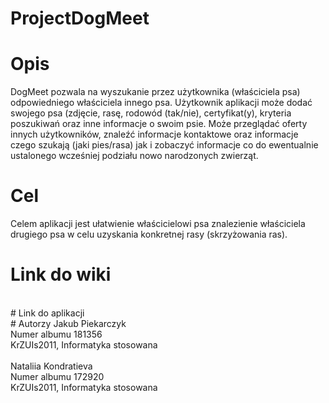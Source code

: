 # ProjectDogMeet

# Opis
DogMeet pozwala na wyszukanie przez użytkownika (właściciela psa) odpowiedniego właściciela innego psa. Użytkownik aplikacji może dodać swojego psa (zdjęcie, rasę, rodowód (tak/nie), certyfikat(y), kryteria poszukiwań oraz inne informacje o swoim psie. Może przeglądać oferty innych użytkowników, znaleźć informacje kontaktowe oraz informacje czego szukają (jaki pies/rasa) jak i zobaczyć informacje co do ewentualnie ustalonego wcześniej podziału nowo narodzonych zwierząt.
<br>
# Cel
Celem aplikacji jest ułatwienie właścicielowi psa znalezienie właściciela drugiego psa w celu uzyskania konkretnej rasy (skrzyżowania ras).

# Link do wiki

<br>
# Link do aplikacji

<br>
# Autorzy
Jakub Piekarczyk<br>
Numer albumu 181356<br>
KrZUIs2011, Informatyka stosowana<br>
<br>
Nataliia Kondratieva<br>
Numer albumu 172920<br>
KrZUIs2011, Informatyka stosowana<br>

